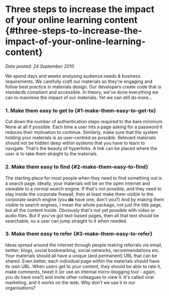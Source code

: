 # Three steps to increase the impact of your online learning content {#three-steps-to-increase-the-impact-of-your-online-learning-content}

_Date posted: 24 September 2010_

We spend days and weeks analysing audience needs & business requirements. We carefully craft our materials so they're engaging and follow best practice in materials design. Our developers create code that is standards compliant and accessible. In theory, we've done everything we can to maximise the impact of our materials. Yet we can still do more...

### 1\. Make them easy to get to {#1-make-them-easy-to-get-to}

Cut down the number of authentication steps required to the bare minimum. None at all if possible. Each time a user hits a page asking for a password it reduces their motivation to continue. Similarly, make sure that the system holding your materials is as user-centred as possible. Relevant materials should not be hidden deep within systems that you have to learn to navigate. That's the beauty of hyperlinks. A link can be placed where the user is to take them straight to the materials.

### 2\. Make them easy to find {#2-make-them-easy-to-find}

The starting place for most people when they need to find something out is a search page. Ideally, your materials will be on the open internet and viewable to a normal search engine. If that's not possible, and they need to stay inside the corporate firewall, then at least make them visible to the corporate search engine (you **do** have one, don't you?) And by making them visible to search engines, I mean the whole package, not just the title page, but all the content inside. Obviously that's not yet possible with video or audio files. But if you've got text-based pages, then all that text should be searchable, so a user can jump straight to it when needed.

### 3\. Make them easy to refer {#3-make-them-easy-to-refer}

Ideas spread around the internet through people making referrals via email, twitter, blogs, social bookmarking, social networks, recommendations etc. Your materials should all have a unique (and permanent) URL that can be shared. Even better, each individual page within the materials should have its own URL. When users get to your content, they should be able to rate it, make comments, tweet it (or use an internal micro-blogging tool - again, you do have one?) and invite other colleagues to view it. It's called viral marketing, and it works on the web. Why don't we use it in our organisations?